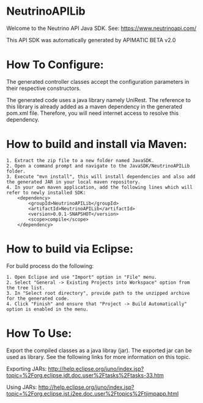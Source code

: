NeutrinoAPILib
=================
Welcome to the Neutrino API Java SDK. See: https://www.neutrinoapi.com/

This API SDK was automatically generated by APIMATIC BETA v2.0

How To Configure:
=================
The generated controller classes accept the configuration parameters in their
respective constructors.

The generated code uses a java library namely UniRest. The reference to this
library is already added as a maven dependency in the generated pom.xml
file. Therefore, you will need internet access to resolve this dependency.

How to build and install via Maven: 
=============

    1. Extract the zip file to a new folder named JavaSDK.
    2. Open a command prompt and navigate to the JavaSDK/NeutrinoAPILib folder.
    3. Execute "mvn install", this will install dependencies and also add the generated JAR in your local maven repository. 
    4. In your own maven application, add the following lines which will refer to newly installed SDK: 
        <dependency>
            <groupId>NeutrinoAPILib</groupId>
            <artifactId>NeutrinoAPILib</artifactId>
            <version>0.0.1-SNAPSHOT</version>
            <scope>compile</scope>
        </dependency>


How to build via Eclipse: 
=============

For build process do the following:

    1. Open Eclipse and use "Import" option in "File" menu.
    2. Select "General -> Existing Projects into Workspace" option from the tree list.
    3. In "Select root directory", provide path to the unzipped archive for the generated code.
    4. Click "Finish" and ensure that "Project -> Build Automatically" option is enabled in the menu.

How To Use:
===========
Export the compiled classes as a java libray (jar). The exported jar can be used as library.
See the following links for more information on this topic.

Exporting JARs:
http://help.eclipse.org/juno/index.jsp?topic=%2Forg.eclipse.jdt.doc.user%2Ftasks%2Ftasks-33.htm

Using JARs:
http://help.eclipse.org/juno/index.jsp?topic=%2Forg.eclipse.jst.j2ee.doc.user%2Ftopics%2Ftjimpapp.html
